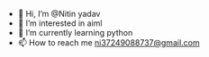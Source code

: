 - 👋 Hi, I’m @Nitin yadav
- 👀 I’m interested in aiml
- 🌱 I’m currently learning python
- 📫 How to reach me ni37249088737@gmail.com
  

<!---
Hackernitin0/Hackernitin0 is a ✨ special ✨ repository because its `README.md` (this file) appears on your GitHub profile.
You can click the Preview link to take a look at your changes.
--->
